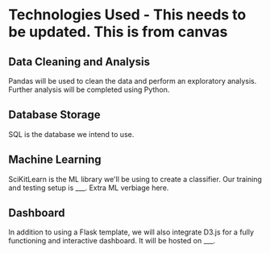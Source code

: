 # Technologies Used - This needs to be updated. This is from canvas
## Data Cleaning and Analysis
Pandas will be used to clean the data and perform an exploratory analysis. Further analysis will be completed using Python.

## Database Storage
SQL is the database we intend to use.

## Machine Learning
SciKitLearn is the ML library we'll be using to create a classifier. Our training and testing setup is ___. Extra ML verbiage here.

## Dashboard
In addition to using a Flask template, we will also integrate D3.js for a fully functioning and interactive dashboard. It will be hosted on ___.
